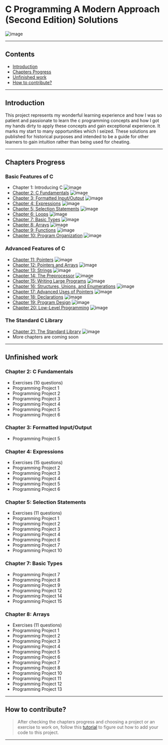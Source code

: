 # C Programming A Modern Approach (Second Edition) Solutions

![image](https://drive.google.com/uc?export=view&id=1rIqx7w1mcmoC23yDfspfyeYAQiPgpRXe)

---

## Contents

- [Introduction](#introduction)
- [Chapters Progress](#chapters-progress)
- [Unfinished work](#unfinished-work)
- [How to contribute?](#how-to-contribute)

---

## Introduction

This project represents my wonderful learning experience and how I was so patient and passionate to learn the c programming concepts and how I got my hands dirty to apply these concepts and gain exceptional experience. It marks my start to many opportunities which I seized. These solutions are published for historical purposes and intended to be a guide for other learners to gain intuition rather than being used for cheating.

---

## Chapters Progress

### Basic Features of C

- Chapter 1: Introducing C ![image](https://progress-bar.dev/100/?title=No_Exercises&color=bababa)
- [Chapter 2: C Fundamentals](Ch02_C_Fundamentals) ![image](https://progress-bar.dev/2/?scale=18&suffix=/18)
- [Chapter 3: Formatted Input/Output](Ch03_Formatted_Input_Output) ![image](https://progress-bar.dev/11/?scale=12&suffix=/12)
- [Chapter 4: Expressions](Ch04_Expressions) ![image](https://progress-bar.dev/1/?scale=21&suffix=/21)
- [Chapter 5: Selection Statements](Ch05_Selection_Statements) ![image](https://progress-bar.dev/4/?scale=22&suffix=/22)
- [Chapter 6: Loops](Ch06_Loops) ![image](https://progress-bar.dev/100/)
- [Chapter 7: Basic Types](Ch07_Basic_Types) ![image](https://progress-bar.dev/24/?scale=30&suffix=/30)
- [Chapter 8: Arrays](Ch08_Arrays) ![image](https://progress-bar.dev/5/?scale=28&suffix=/28)
- [Chapter 9: Functions](Ch09_Functions) ![image](https://progress-bar.dev/100/)
- [Chapter 10: Program Organization](Ch10_Program_Organization) ![image](https://progress-bar.dev/100/)

### Advanced Features of C

- [Chapter 11: Pointers](Ch11_Pointers) ![image](https://progress-bar.dev/100/)
- [Chapter 12: Pointers and Arrays](Ch12_Pointers_and_Arrays) ![image](https://progress-bar.dev/100/)
- [Chapter 13: Strings](Ch13_Strings) ![image](https://progress-bar.dev/100/)
- [Chapter 14: The Preprocessor](Ch14_The_Preprocessor) ![image](https://progress-bar.dev/100/)
- [Chapter 15: Writing Large Programs](Ch15_Writing_Large_Programs) ![image](https://progress-bar.dev/100/)
- [Chapter 16: Structures, Unions, and Enumerations](Ch16_Structures_Unions_and_Enumerations) ![image](https://progress-bar.dev/100/)
- [Chapter 17: Advanced Uses of Pointers](Ch17_Advanced_Uses_of_Pointers) ![image](https://progress-bar.dev/100/)
- [Chapter 18: Declarations](Ch18_Declarations) ![image](https://progress-bar.dev/100/)
- [Chapter 19: Program Design](Ch19_Program_Design) ![image](https://progress-bar.dev/100/)
- [Chapter 20: Low-Level Programming](Ch20_Low_Level_Programming) ![image](https://progress-bar.dev/100/)

### The Standard C Library

- [Chapter 21: The Standard Library](Ch21_The_Standard_Library) ![image](https://progress-bar.dev/100/)
- More chapters are coming soon

---

## Unfinished work

### Chapter 2: C Fundamentals

- Exercises (10 questions)
- Programming Project 1
- Programming Project 2
- Programming Project 3
- Programming Project 4
- Programming Project 5
- Programming Project 6

### Chapter 3: Formatted Input/Output

- Programming Project 5

### Chapter 4: Expressions

- Exercises (15 questions)
- Programming Project 2
- Programming Project 3
- Programming Project 4
- Programming Project 5
- Programming Project 6

### Chapter 5: Selection Statements

- Exercises (11 questions)
- Programming Project 1
- Programming Project 2
- Programming Project 3
- Programming Project 4
- Programming Project 6
- Programming Project 7
- Programming Project 10

### Chapter 7: Basic Types

- Programming Project 7
- Programming Project 8
- Programming Project 9
- Programming Project 12
- Programming Project 14
- Programming Project 15

### Chapter 8: Arrays

- Exercises (11 questions)
- Programming Project 1
- Programming Project 2
- Programming Project 3
- Programming Project 4
- Programming Project 5
- Programming Project 6
- Programming Project 7
- Programming Project 8
- Programming Project 10
- Programming Project 11
- Programming Project 12
- Programming Project 13

---

## How to contribute?

> After checking the chapters progress and choosing a project or an exercise to work on, follow this [tutorial](https://www.dataschool.io/how-to-contribute-on-github/) to figure out how to add your code to this project.

---
